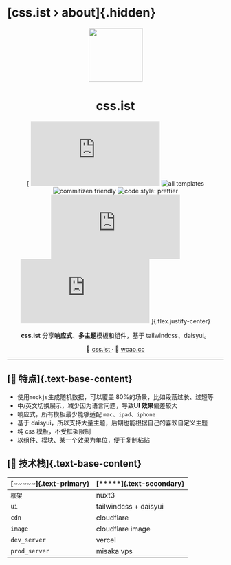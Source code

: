 # [css.ist&nbsp;›&nbsp;about]{.hidden}

<p align="center">
<img width='125' src="https://imagedelivery.net/C1c8i0JtRURCOUA0iRLBpQ/35605933-f760-4275-a17c-1ccd36186400/sm"/>
</p>

<div align='center'>
  
# css.ist

[
![version](https://img.shields.io/github/package-json/v/meetqy/css.ist)
![all templates](https://img.shields.io/github/directory-file-count/meetqy/css.ist/templates/t?color=red&label=all%20templates)
![commitizen friendly](https://img.shields.io/badge/commitizen-friendly-brightgreen.svg)
![code style: prettier](https://img.shields.io/badge/code_style-prettier-ff69b4.svg)
![MIT](https://img.shields.io/github/license/meetqy/wcao.cc)
![Vercel](https://vercelbadge.vercel.app/api/meetqy/wcao.cc)
]{.flex.justify-center}

**css.ist** 分享**响应式**、**多主题**模板和组件，基于 tailwindcss、daisyui。

🦇 [css.ist ](https://css.ist) · 🐺 [wcao.cc](https://wcao.cc)

</div>

---

## [🐹 特点]{.text-base-content}

- 使用`mockjs`生成随机数据，可以覆盖 80%的场景，比如段落过长、过短等
- 中/英文切换展示，减少因为语言问题，导致**UI 效果**偏差较大
- 响应式，所有模板最少能够适配 `mac`、`ipad`、`iphone`
- 基于 daisyui，所以支持大量主题，后期也能根据自己的喜欢自定义主题
- 纯 css 模板，不受框架限制
- 以组件、模块、某一个效果为单位，便于复制粘贴

## [🦑 技术栈]{.text-base-content}

| [~~~~~]{.text-primary} | [*****]{.text-secondary} |
| ---------------------- | ------------------------ |
| `框架`                 | nuxt3                    |
| `ui`                   | tailwindcss + daisyui    |
| `cdn`                  | cloudflare               |
| `image`                | cloudflare image         |
| `dev_server`           | vercel                   |
| `prod_server`          | misaka vps               |
